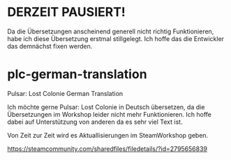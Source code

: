 # DERZEIT PAUSIERT!
Da die Übersetzungen anscheinend generell nicht richtig Funktionieren, habe ich diese Übersetzung erstmal stillgelegt.
Ich hoffe das die Entwickler das demnächst fixen werden.

# plc-german-translation
Pulsar: Lost Colonie German Translation

Ich möchte gerne Pulsar: Lost Colonie in Deutsch übersetzen, da die Übersetzungen im Workshop leider nicht mehr Funktionieren. Ich hoffe dabei auf Unterstützung von anderen da es sehr viel Text ist.

Von Zeit zur Zeit wird es Aktuallisierungen im SteamWorkshop geben.

https://steamcommunity.com/sharedfiles/filedetails/?id=2795656839
